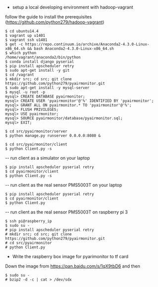 - setup a local developing environment with hadoop-vagrant

follow the guide to install the prerequisites (https://github.com/python279/hadoop-vagrant)

```
$ cd ubuntu14.4
$ vagrant up u1401
$ vagrant ssh u1401
$ get -c https://repo.continuum.io/archive/Anaconda2-4.3.0-Linux-x86_64.sh && bash Anaconda2-4.3.0-Linux-x86_64.sh
$ which python
/home/vagrant/anaconda2/bin/python
$ conda install django pyserial
$ pip install apscheduler retry
$ sudo apt-get install -y git
$ cd /vagrant
$ mkdir src; cd src; git clone https://github.com/python279/pyairmonitor.git
$ sudo apt-get install -y mysql-server
$ mysql -u root -p
mysql> CREATE DATABASE pyairmonitor;
mysql> CREATE USER 'pyairmonitor'@'%' IDENTIFIED BY 'pyairmonitor';
mysql> GRANT ALL ON pyairmonitor.* TO 'pyairmonitor'@'%';
mysql> FLUSH PRIVILEGES;
mysql> USE pyairmonitor;
mysql> SOURCE pyairmonitor/database/pyairmonitor.sql;
mysql> EXIT;

$ cd src/pyairmonitor/server
$ python manage.py runserver 0.0.0.0:8080 &

$ cd src/pyairmonitor/client
$ python Client.py -s
```

-- run client as a simulator on your laptop
```
$ pip install apscheduler pyserial retry
$ cd pyairmonitor/client
$ python Client.py -s
```

-- run client as the real sensor PMS5003T on your laptop
```
$ pip install apscheduler pyserial retry
$ cd pyairmonitor/client
$ python Client.py
```

-- run client as the real sensor PMS5003T on raspberry pi 3
```
$ ssh pi@raspberry_ip
$ sudo su -
# pip install apscheduler pyserial retry
# mkdir src; cd src; git clone https://github.com/python279/pyairmonitor.git
# cd src/pyairmonitor
# python Client.py
```

- Write the raspberry box image for pyarimonitor to tf card

Down the image from https://pan.baidu.com/s/1qX9tbD6 and then

```
$ sudo su -
# bzip2 -d -c | cat > /dev/sdx
```
